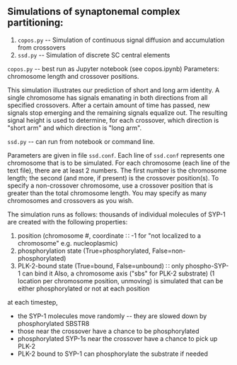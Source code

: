 ## Simulations of synaptonemal complex partitioning:

1. `copos.py` -- Simulation of continuous signal diffusion and accumulation from crossovers
2. `ssd.py` -- Simulation of discrete SC central elements

`copos.py` -- best run as Jupyter notebook (see copos.ipynb)
Parameters: chromosome length and crossover positions.

This simulation illustrates our prediction of short and long arm identity. A single chromosome has signals emanating in both directions from all specified crossovers. After a certain amount of time has passed, new signals stop emerging and the remaining signals equalize out. The resulting signal height is used to determine, for each crossover, which direction is "short arm" and which direction is "long arm".


`ssd.py` -- can run from notebook or command line.

Parameters are given in file `ssd.conf`. Each line of `ssd.conf` represents one chromosome that is to be simulated. For each chromosome (each line of the text file), there are at least 2 numbers. The first number is the chromosome length; the second (and more, if present) is the crossover position(s). To specify a non-crossover chromosome, use a crossover position that is greater than the total chromosome length. You may specify as many chromosomes and crossovers as you wish.

The simulation runs as follows: thousands of individual molecules of SYP-1 are created with the following properties:
 1. position (chromosome #, coordinate ∷ -1 for "not localized to a chromosome" e.g. nucleoplasmic)
 2. phosphorylation state (True=phosphorylated, False=non-phosphorylated)
 3. PLK-2-bound state (True=bound, False=unbound) ∷ only phospho-SYP-1 can bind it
Also, a chromosome axis ("sbs" for PLK-2 substrate) (1 location per chromosome position, unmoving) is simulated that can be either phosphorylated or not at each position

at each timestep,
- the SYP-1 molecules move randomly -- they are slowed down by phosphorylated SBSTR8
- those near the crossover have a chance to be phosphorylated
- phosphorylated SYP-1s near the crossover have a chance to pick up PLK-2
- PLK-2 bound to SYP-1 can phosphorylate the substrate if needed
